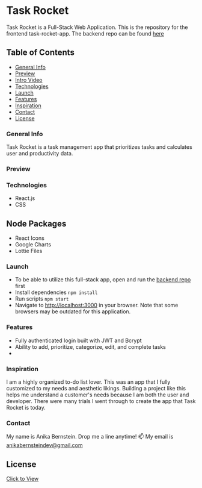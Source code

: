 # Task Rocket

Task Rocket is a Full-Stack Web Application. This is the repository for the frontend task-rocket-app. The backend repo can be found [here](https://github.com/anikajb92/task_rocket_api)

## Table of Contents

* [General Info](#general-info)
* [Preview](#preview)
* [Intro Video](#intro-video)
* [Technologies](#technologies)
* [Launch](#launch)
* [Features](#features)
* [Inspiration](#inspiration)
* [Contact](#contact)
* [License](#license)


### General Info

Task Rocket is a task management app that prioritizes tasks and calculates user and productivity data.

### Preview



### Technologies

* React.js
* CSS

## Node Packages
* React Icons
* Google Charts
* Lottie Files

### Launch
 * To be able to utilize this full-stack app, open and run the [backend repo](https://github.com/anikajb92/task_rocket_api) first
 * Install dependencies `npm install`
 * Run scripts `npm start`
 * Navigate to [http://localhost:3000](http://localhost:3000) in your browser. Note that some browsers may be outdated for this application.

### Features
* Fully authenticated login built with JWT and Bcrypt
* Ability to add, prioritize, categorize, edit, and complete tasks
* 

### Inspiration

I am a highly organized to-do list lover. This was an app that I fully customized to my needs and aesthetic likings. Building a project like this helps me understand a customer's needs because I am both the user and developer. There were many trials I went through to create the app that Task Rocket is today.

### Contact

 My name is Anika Bernstein. Drop me a line anytime!
 📫 My email is anikabernsteindev@gmail.com

## License
[Click to View](https://www.gnu.org/licenses/gpl-3.0.en.html)